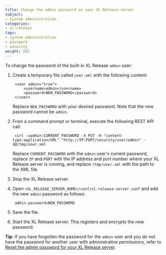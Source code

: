 ```yaml
---
title: Change the admin password on your XL Release server
subject:
- System administration
categories:
- xl-release
tags:
- system administration
- password
- security
weight: 501
---
```


To change the password of the built-in XL Release `admin` user:

1. Create a temporary file called `user.xml` with the following content:

        <user admin="true">
            <username>admin</username>
            <password>NEW_PASSWORD</password>
        </user>

     Replace `NEW_PASSWORD` with your desired password. Note that the new password cannot be `admin`.

1. From a command prompt or terminal, execute the following REST API call:

        curl -uadmin:CURRENT_PASSWORD -X PUT -H "content-type:application/XML" "http://IP:PORT/security/user/admin" -d@/tmp/user.xml

    Replace `CURRENT_PASSWORD` with the `admin` user's current password, replace `IP` and `PORT` with the IP address and port number where your XL Release server is running, and replace `/tmp/user.xml` with the path to the XML file.

1. Stop the XL Release server.
1. Open `<XL_RELEASE_SERVER_HOME>/conf/xl-release-server.conf` and add the new `admin` password as follows:

        admin.password=NEW_PASSWORD

1. Save the file.
1. Start the XL Release server. This registers and encrypts the new password.

**Tip:** If you have forgotten the password for the `admin` user and you do not have the password for another user with administrative permissions, refer to [Reset the admin password for your XL Release server](/xl-release/how-to/reset-admin-password-xl-release-server.html).
